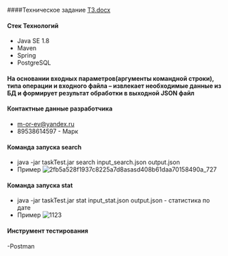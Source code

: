 ####Техническое задание
[ТЗ.docx](https://github.com/Trebolll/testTask/files/10535635/default.docx)

#### Стек Технологий
- Java SE 1.8
- Maven
- Spring
- PostgreSQL


#### На основании входных параметров(аргументы командной строки), типа операции и входного файла – извлекает необходимые данные из БД и формирует результат обработки в выходной JSON файл

#### Контактные данные разработчика
- m-or-ev@yandex.ru
- 89538614597 - Марк
#### Команда запуска search
- java -jar taskTest.jar search input_search.json output.json
- Пример 
![2fb5a528f1937c8225a7d8asasd408b61daa70158490a_727](https://user-images.githubusercontent.com/83946585/215471553-100c766a-fc41-4b63-9e1c-4b1c1f4b5ba5.jpg)

#### Команда запуска stat

- java -jar taskTest.jar stat input_stat.json output.json - статистика по дате
- Пример
![1123](https://user-images.githubusercontent.com/83946585/215472990-33f9cb48-fbe3-4572-95fd-6d04e6d38c70.jpg)

#### Инструмент тестирования
-Postman
